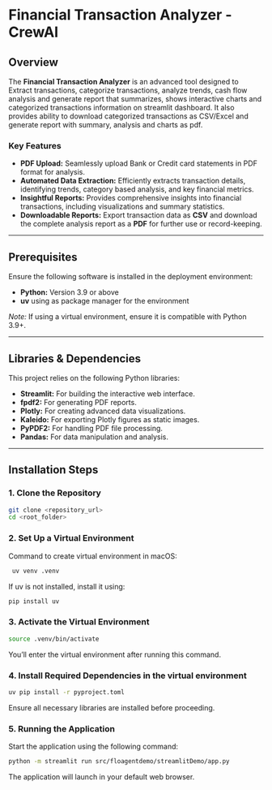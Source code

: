 # Financial Transaction Analyzer - CrewAI

## Overview
The **Financial Transaction Analyzer** is an advanced tool designed to Extract transactions, categorize transactions, analyze trends, cash flow analysis and generate report that summarizes, shows interactive charts and categorized transactions information on streamlit dashboard. It also provides ability to download categorized transactions as CSV/Excel and generate report with summary, analysis and charts as pdf.

### **Key Features**
- **PDF Upload:** Seamlessly upload Bank or Credit card statements in PDF format for analysis.  
- **Automated Data Extraction:** Efficiently extracts transaction details, identifying trends, category based analysis, and key financial metrics.  
- **Insightful Reports:** Provides comprehensive insights into financial transactions, including visualizations and summary statistics.  
- **Downloadable Reports:** Export transaction data as **CSV** and download the complete analysis report as a **PDF** for further use or record-keeping.

---

## Prerequisites
Ensure the following software is installed in the deployment environment:

- **Python:** Version 3.9 or above  
- **uv** using as package manager for the environment

*Note:* If using a virtual environment, ensure it is compatible with Python 3.9+.

---

## Libraries & Dependencies
This project relies on the following Python libraries:  

- **Streamlit:** For building the interactive web interface.  
- **fpdf2:** For generating PDF reports.  
- **Plotly:** For creating advanced data visualizations.  
- **Kaleido:** For exporting Plotly figures as static images.  
- **PyPDF2:** For handling PDF file processing.  
- **Pandas:** For data manipulation and analysis.  

---

## Installation Steps

### 1. Clone the Repository
```bash
git clone <repository_url>
cd <root_folder>
```
### 2. Set Up a Virtual Environment
Command to create virtual environment in macOS:
```bash
 uv venv .venv
```
If uv is not installed, install it using:
```bash
pip install uv
```
### 3. Activate the Virtual Environment
```bash
source .venv/bin/activate
```
You’ll enter the virtual environment after running this command.

### 4. Install Required Dependencies in the virtual environment
```bash
uv pip install -r pyproject.toml  
```
Ensure all necessary libraries are installed before proceeding.

### 5. Running the Application
Start the application using the following command:
```bash
python -m streamlit run src/floagentdemo/streamlitDemo/app.py
```
The application will launch in your default web browser.